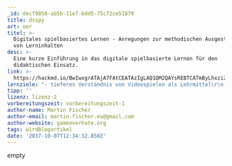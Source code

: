 ```yaml
---
_id: decf9850-ab5b-11e7-bdd5-75c72ce51879
title: dsspy
art: oer
titel: >-
  Digitales spielbasiertes Lernen - Anregungen zur methodischen Ausgestaltung
  von Lerninhalten
desc: >-
  Eine kurze Einführung in das digitale spielbasierte Lernen für den
  didaktischen Einsatz.
link: >-
  https://hackmd.io/BwIwxgrATAjA7FAtCEATAzIgLAQ1QM2QAYsREBTCATmByLhxzi2CA===?both
lernziele: "- tieferes Verständnis von Videospielen als Lehrmittel\r\n- Reflexion auf Lernstrategien und Lerntrigger\r\n- Methodenvielfalt"
tipp: ''
lizenz: lizenz-2
vorbereitungszeit: vorbereitungszeit-1
author-name: Martin Fischer
author-email: martin.fischer.eu@gmail.com
author-website: gameoverhate.org
tags: wirdBlogartikel
date: '2017-10-07T12:34:32.850Z'
---
```

empty
